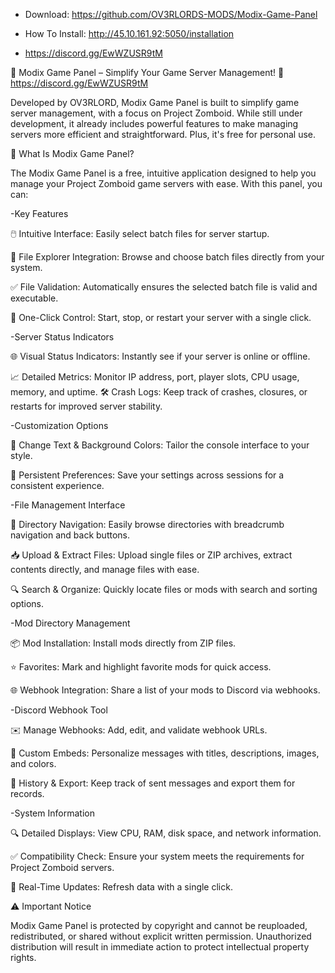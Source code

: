 - Download: https://github.com/OV3RLORDS-MODS/Modix-Game-Panel

- How To Install: http://45.10.161.92:5050/installation

- https://discord.gg/EwWZUSR9tM

🌟 Modix Game Panel – Simplify Your Game Server Management! 🌟 https://discord.gg/EwWZUSR9tM

Developed by OV3RLORD, Modix Game Panel is built to simplify game server management, with a focus on Project Zomboid. While still under development, it already includes powerful features to make managing servers more efficient and straightforward. Plus, it's free for personal use.

📂 What Is Modix Game Panel?

The Modix Game Panel is a free, intuitive application designed to help you manage your Project Zomboid game servers with ease. With this panel, you can:

-Key Features

🖱️ Intuitive Interface: Easily select batch files for server startup.

📂 File Explorer Integration: Browse and choose batch files directly from your system.

✅ File Validation: Automatically ensures the selected batch file is valid and executable.

🔄 One-Click Control: Start, stop, or restart your server with a single click.

-Server Status Indicators

🌐 Visual Status Indicators: Instantly see if your server is online or offline.

📈 Detailed Metrics: Monitor IP address, port, player slots, CPU usage, memory, and uptime. 🛠️ Crash Logs: Keep track of crashes, closures, or restarts for improved server stability.

-Customization Options

🎨 Change Text & Background Colors: Tailor the console interface to your style.

💾 Persistent Preferences: Save your settings across sessions for a consistent experience.

-File Management Interface

📂 Directory Navigation: Easily browse directories with breadcrumb navigation and back buttons.

📥 Upload & Extract Files: Upload single files or ZIP archives, extract contents directly, and manage files with ease.

🔍 Search & Organize: Quickly locate files or mods with search and sorting options.

-Mod Directory Management

📦 Mod Installation: Install mods directly from ZIP files.

⭐ Favorites: Mark and highlight favorite mods for quick access.

🌐 Webhook Integration: Share a list of your mods to Discord via webhooks.

-Discord Webhook Tool

✉️ Manage Webhooks: Add, edit, and validate webhook URLs.

🎨 Custom Embeds: Personalize messages with titles, descriptions, images, and colors.

📝 History & Export: Keep track of sent messages and export them for records.

-System Information

🔍 Detailed Displays: View CPU, RAM, disk space, and network information.

✅ Compatibility Check: Ensure your system meets the requirements for Project Zomboid servers.

🔄 Real-Time Updates: Refresh data with a single click.

⚠️ Important Notice

Modix Game Panel is protected by copyright and cannot be reuploaded, redistributed, or shared without explicit written permission. Unauthorized distribution will result in immediate action to protect intellectual property rights.
